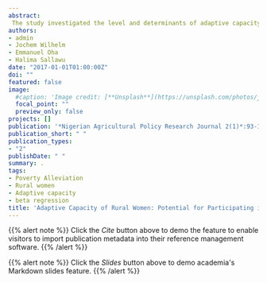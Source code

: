 ```yaml
---
abstract:
 The study investigated the level and determinants of adaptive capacity among rural women Niger state. A Multistage random sampling technique was used to select 100 Women from three (3) peri-urban villages (Maikunkele, Bosso and Chanchaga) purposively selected based on the prevalence of poverty alleviation programmes as well as proximity to the State Capital and Federal University of Technology, Minna. The Primary data collected were analysed using descriptive statistics, adaptive capacity and beta regression. The results revealed that the level of participation in the various PAPs was very low except in the case of National Health Insurance Scheme. Moreover, less than 10% of the women possess adequate capacity to participate in the PAPs. It was also observed that most of the factors either alone or in interaction with others tend to suppress the adaptive capacity of the women to participate in the PAPs. It was further noted that most of the respondents have not acquired beyond secondary education haven spent about 8 years in formal education, although completing College of Education was found to increase adaptive capacity by about 5%. The most serious constraint against full participation in the PAPs is lack of awareness of the programmes. There is need to integrate awareness and education in the programme document of any PAP in order to raise the level of participation above what is reported in this study.
authors:
- admin
- Jochem Wilhelm
- Emmanuel Oha
- Halima Sallawu
date: "2017-01-01T01:00:00Z"
doi: ""
featured: false
image:
  #caption: 'Image credit: [**Unsplash**](https://unsplash.com/photos/jdD8gXaTZsc)'
  focal_point: ""
  preview_only: false
projects: []
publication: '*Nigerian Agricultural Policy Research Journal 2(1)*:93-114'
publication_short: " "
publication_types:
- "2"
publishDate: " "
summary: .
tags:
- Poverty Alleviation
- Rural women
- Adaptive capacity
- beta regression
title: 'Adaptive Capacity of Rural Women: Potential for Participating in Poverty Alleviation Programmes in Niger State, Nigeria'
---
```

{{% alert note %}}
Click the *Cite* button above to demo the feature to enable visitors to import publication metadata into their reference management software.
{{% /alert %}}

{{% alert note %}}
Click the *Slides* button above to demo academia's Markdown slides feature.
{{% /alert %}}
